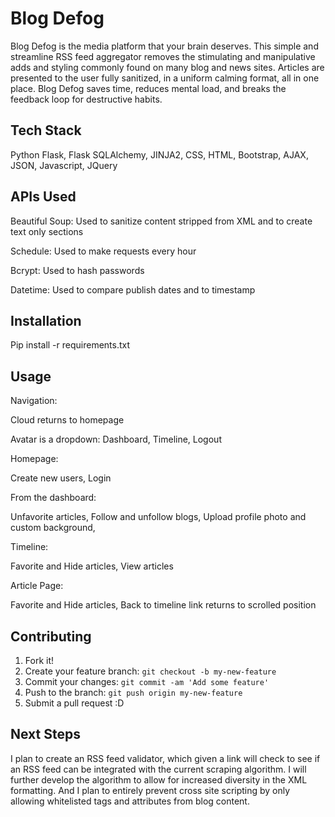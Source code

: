 # Blog Defog

Blog Defog is the media platform that your brain deserves. This simple and streamline RSS feed aggregator removes the stimulating and manipulative adds and styling commonly found on many blog and news sites. Articles are presented to the user fully sanitized, in a uniform calming format, all in one place. Blog Defog saves time, reduces mental load, and breaks the feedback loop for destructive habits.

## Tech Stack

Python Flask,
Flask SQLAlchemy,
JINJA2,
CSS,
HTML,
Bootstrap,
AJAX,
JSON,
Javascript,
JQuery

## APIs Used

Beautiful Soup:
  Used to sanitize content stripped from XML and to create text only sections
  
Schedule:
  Used to make requests every hour
  
Bcrypt:
  Used to hash passwords
  
Datetime:
  Used to compare publish dates and to timestamp

## Installation

Pip install -r requirements.txt

## Usage

Navigation:

  Cloud returns to homepage
  
  Avatar is a dropdown:
    Dashboard,
    Timeline,
    Logout
    
    
Homepage:

  Create new users,
  Login
  
  
From the dashboard:

  Unfavorite articles,
  Follow and unfollow blogs,
  Upload profile photo and custom background,
  
  
Timeline:

  Favorite and Hide articles,
  View articles
  
  
Article Page:

  Favorite and Hide articles,
  Back to timeline link returns to scrolled position

## Contributing

1. Fork it!
2. Create your feature branch: `git checkout -b my-new-feature`
3. Commit your changes: `git commit -am 'Add some feature'`
4. Push to the branch: `git push origin my-new-feature`
5. Submit a pull request :D

## Next Steps

I plan to create an RSS feed validator, which given a link will check to see if an RSS feed can be integrated with the current scraping algorithm. I will further develop the algorithm to allow for increased diversity in the XML formatting. And I plan to entirely prevent cross site scripting by only allowing whitelisted tags and attributes from blog content.
